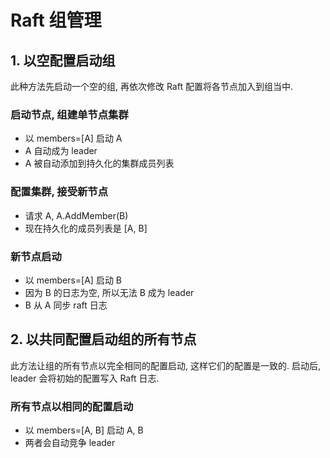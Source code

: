 # Raft 组管理

## 1. 以空配置启动组

此种方法先启动一个空的组, 再依次修改 Raft 配置将各节点加入到组当中.

### 启动节点, 组建单节点集群

* 以 members=[A] 启动 A
* A 自动成为 leader
* A 被自动添加到持久化的集群成员列表

### 配置集群, 接受新节点

* 请求 A, A.AddMember(B)
* 现在持久化的成员列表是 [A, B]

### 新节点启动

* 以 members=[A] 启动 B
* 因为 B 的日志为空, 所以无法 B 成为 leader
* B 从 A 同步 raft 日志


## 2. 以共同配置启动组的所有节点

此方法让组的所有节点以完全相同的配置启动, 这样它们的配置是一致的. 启动后, leader 会将初始的配置写入 Raft 日志.

### 所有节点以相同的配置启动

* 以 members=[A, B] 启动 A, B
* 两者会自动竞争 leader
